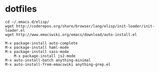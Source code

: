 # dotfiles

	cd ~/.emacs.d/elisp/
	wget http://coderepos.org/share/browser/lang/elisp/init-loader/init-loader.el
	wget http://www.emacswiki.org/emacs/download/auto-install.el

	M-x package-install auto-complete
	M-x package-install haml-mode
	M-x package-install sass-mode
        M-x package-install js2-mode
	M-x auto-install-batch anything-minimal
	M-x auto-install-from-emacswiki anything-grep.el
